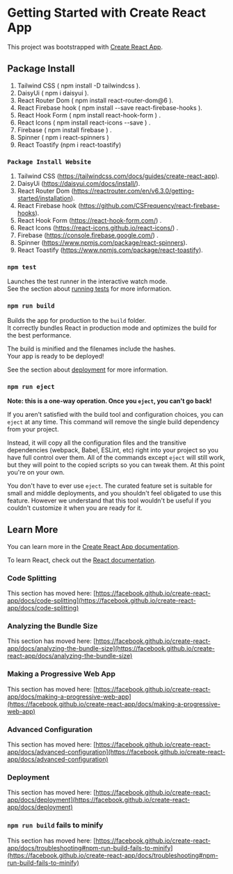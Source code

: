 # Getting Started with Create React App

This project was bootstrapped with [Create React App](https://github.com/facebook/create-react-app).

## Package Install

1. Tailwind CSS ( npm install -D tailwindcss ).
2. DaisyUi ( npm i daisyui ).
3. React Router Dom ( npm install react-router-dom@6 ).
4. React Firebase hook ( npm install --save react-firebase-hooks ).
5. React Hook Form ( npm install react-hook-form ) .
6. React Icons ( npm install react-icons --save ) .
7. Firebase ( npm install firebase ) .
8. Spinner ( npm i react-spinners )
9. React Toastify (npm i react-toastify)

### `Package Install Website`
1. Tailwind CSS (https://tailwindcss.com/docs/guides/create-react-app).
2. DaisyUi (https://daisyui.com/docs/install/).
3. React Router Dom (https://reactrouter.com/en/v6.3.0/getting-started/installation).
4. React Firebase hook (https://github.com/CSFrequency/react-firebase-hooks).
5. React Hook Form (https://react-hook-form.com/) .
6. React Icons (https://react-icons.github.io/react-icons/) .
7. Firebase (https://console.firebase.google.com/) .
8. Spinner (https://www.npmjs.com/package/react-spinners).
9. React Toastify (https://www.npmjs.com/package/react-toastify).



### `npm test`

Launches the test runner in the interactive watch mode.\
See the section about [running tests](https://facebook.github.io/create-react-app/docs/running-tests) for more information.

### `npm run build`

Builds the app for production to the `build` folder.\
It correctly bundles React in production mode and optimizes the build for the best performance.

The build is minified and the filenames include the hashes.\
Your app is ready to be deployed!

See the section about [deployment](https://facebook.github.io/create-react-app/docs/deployment) for more information.

### `npm run eject`

**Note: this is a one-way operation. Once you `eject`, you can't go back!**

If you aren't satisfied with the build tool and configuration choices, you can `eject` at any time. This command will remove the single build dependency from your project.

Instead, it will copy all the configuration files and the transitive dependencies (webpack, Babel, ESLint, etc) right into your project so you have full control over them. All of the commands except `eject` will still work, but they will point to the copied scripts so you can tweak them. At this point you're on your own.

You don't have to ever use `eject`. The curated feature set is suitable for small and middle deployments, and you shouldn't feel obligated to use this feature. However we understand that this tool wouldn't be useful if you couldn't customize it when you are ready for it.

## Learn More

You can learn more in the [Create React App documentation](https://facebook.github.io/create-react-app/docs/getting-started).

To learn React, check out the [React documentation](https://reactjs.org/).

### Code Splitting

This section has moved here: [https://facebook.github.io/create-react-app/docs/code-splitting](https://facebook.github.io/create-react-app/docs/code-splitting)

### Analyzing the Bundle Size

This section has moved here: [https://facebook.github.io/create-react-app/docs/analyzing-the-bundle-size](https://facebook.github.io/create-react-app/docs/analyzing-the-bundle-size)

### Making a Progressive Web App

This section has moved here: [https://facebook.github.io/create-react-app/docs/making-a-progressive-web-app](https://facebook.github.io/create-react-app/docs/making-a-progressive-web-app)

### Advanced Configuration

This section has moved here: [https://facebook.github.io/create-react-app/docs/advanced-configuration](https://facebook.github.io/create-react-app/docs/advanced-configuration)

### Deployment

This section has moved here: [https://facebook.github.io/create-react-app/docs/deployment](https://facebook.github.io/create-react-app/docs/deployment)

### `npm run build` fails to minify

This section has moved here: [https://facebook.github.io/create-react-app/docs/troubleshooting#npm-run-build-fails-to-minify](https://facebook.github.io/create-react-app/docs/troubleshooting#npm-run-build-fails-to-minify)
